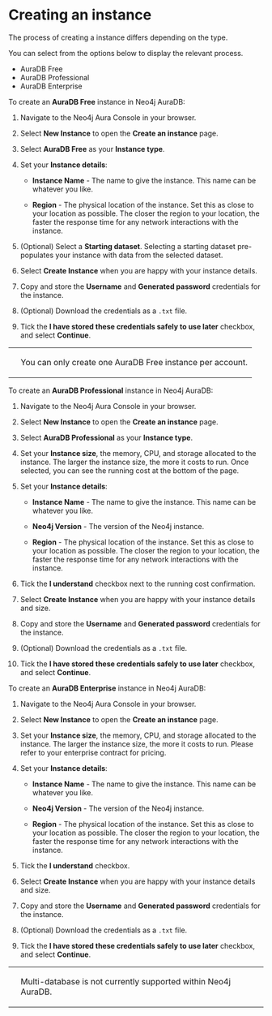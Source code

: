 <div>

<div>

# Creating an instance

</div>

<div>

The process of creating a instance differs depending on the type.

</div>

<div>

You can select from the options below to display the relevant process.

</div>

<div>

-   AuraDB Free
-   AuraDB Professional
-   AuraDB Enterprise

<div>

<div>

<div>

<div>

To create an **AuraDB Free** instance in Neo4j AuraDB:

</div>

<div>

1.  Navigate to the Neo4j Aura Console in your browser.

2.  Select **New Instance** to open the **Create an instance** page.

3.  Select **AuraDB Free** as your **Instance type**.

4.  Set your **Instance details**:

    <div>

    -   **Instance Name** - The name to give the instance. This name can
        be whatever you like.

    -   **Region** - The physical location of the instance. Set this as
        close to your location as possible. The closer the region to
        your location, the faster the response time for any network
        interactions with the instance.

    </div>

5.  (Optional) Select a **Starting dataset**. Selecting a starting
    dataset pre-populates your instance with data from the selected
    dataset.

6.  Select **Create Instance** when you are happy with your instance
    details.

7.  Copy and store the **Username** and **Generated password**
    credentials for the instance.

8.  (Optional) Download the credentials as a `.txt` file.

9.  Tick the **I have stored these credentials safely to use later**
    checkbox, and select **Continue**.

</div>

<div>

<div>

<table>
<tbody><tr>
<td>
<i></i>
</td>
<td>
<div>
<p>You can only create one AuraDB Free instance per account.</p>
</div>
</td>
</tr>
</tbody></table>

</div>

</div>

</div>

</div>

<div>

<div>

<div>

To create an **AuraDB Professional** instance in Neo4j AuraDB:

</div>

<div>

1.  Navigate to the Neo4j Aura Console in your browser.

2.  Select **New Instance** to open the **Create an instance** page.

3.  Select **AuraDB Professional** as your **Instance type**.

4.  Set your **Instance size**, the memory, CPU, and storage allocated
    to the instance. The larger the instance size, the more it costs to
    run. Once selected, you can see the running cost at the bottom of
    the page.

5.  Set your **Instance details**:

    <div>

    -   **Instance Name** - The name to give the instance. This name can
        be whatever you like.

    -   **Neo4j Version** - The version of the Neo4j instance.

    -   **Region** - The physical location of the instance. Set this as
        close to your location as possible. The closer the region to
        your location, the faster the response time for any network
        interactions with the instance.

    </div>

6.  Tick the **I understand** checkbox next to the running cost
    confirmation.

7.  Select **Create Instance** when you are happy with your instance
    details and size.

8.  Copy and store the **Username** and **Generated password**
    credentials for the instance.

9.  (Optional) Download the credentials as a `.txt` file.

10. Tick the **I have stored these credentials safely to use later**
    checkbox, and select **Continue**.

</div>

</div>

</div>

<div>

<div>

<div>

To create an **AuraDB Enterprise** instance in Neo4j AuraDB:

</div>

<div>

1.  Navigate to the Neo4j Aura Console in your browser.

2.  Select **New Instance** to open the **Create an instance** page.

3.  Set your **Instance size**, the memory, CPU, and storage allocated
    to the instance. The larger the instance size, the more it costs to
    run. Please refer to your enterprise contract for pricing.

4.  Set your **Instance details**:

    <div>

    -   **Instance Name** - The name to give the instance. This name can
        be whatever you like.

    -   **Neo4j Version** - The version of the Neo4j instance.

    -   **Region** - The physical location of the instance. Set this as
        close to your location as possible. The closer the region to
        your location, the faster the response time for any network
        interactions with the instance.

    </div>

5.  Tick the **I understand** checkbox.

6.  Select **Create Instance** when you are happy with your instance
    details and size.

7.  Copy and store the **Username** and **Generated password**
    credentials for the instance.

8.  (Optional) Download the credentials as a `.txt` file.

9.  Tick the **I have stored these credentials safely to use later**
    checkbox, and select **Continue**.

</div>

</div>

</div>

</div>

</div>

<div>

<div>

<table>
<tbody><tr>
<td>
<i></i>
</td>
<td>
<div>
<p>Multi-database is not currently supported within Neo4j AuraDB.</p>
</div>
</td>
</tr>
</tbody></table>

</div>

</div>

</div>
